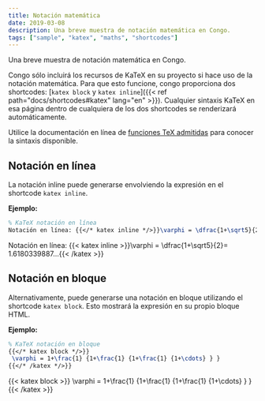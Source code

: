 ```yaml
---
title: Notación matemática
date: 2019-03-08
description: Una breve muestra de notación matemática en Congo.
tags: ["sample", "katex", "maths", "shortcodes"]
---
```


Una breve muestra de notación matemática en Congo.

<!--more-->


Congo sólo incluirá los recursos de KaTeX en su proyecto si hace uso de la notación matemática. Para que esto funcione, congo proporciona dos shortcodes: [`katex block` y `katex inline`]({{< ref path="docs/shortcodes#katex" lang="en" >}}).
Cualquier sintaxis KaTeX en esa página dentro de cualquiera de los dos shortcodes se renderizará automáticamente.

Utilice la documentación en línea de [funciones TeX admitidas](https://katex.org/docs/supported.html) para conocer la sintaxis disponible.

## Notación en línea

La notación inline puede generarse envolviendo la expresión en el shortcode `katex inline`.

**Ejemplo:**

```tex
% KaTeX notación en línea
Notación en línea: {{</* katex inline */>}}\varphi = \dfrac{1+\sqrt5}{2}= 1.6180339887…{{</* /katex */>}}
```

Notación en línea: {{< katex inline >}}\varphi = \dfrac{1+\sqrt5}{2}= 1.6180339887…{{< /katex >}}


## Notación en bloque

Alternativamente, puede generarse una notación en bloque utilizando el shortcode `katex block`. Esto mostrará la expresión en su propio bloque HTML.

**Ejemplo:**

```tex
% KaTeX notación en bloque
{{</* katex block */>}}
 \varphi = 1+\frac{1} {1+\frac{1} {1+\frac{1} {1+\cdots} } }
{{</* /katex */>}}
```

{{< katex block >}}
 \varphi = 1+\frac{1} {1+\frac{1} {1+\frac{1} {1+\cdots} } }
{{< /katex >}}
